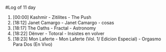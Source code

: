 #Log of 11 day

1. [00:00] Kashmir - Zitilites - The Push
1. [18:12] Janet Camargo - Janet Camargo - cosas
1. [18:17] The Oaths - Fractal - Astronomy
1. [18:22] Dënver - Totoral - Insistes en volver
1. [18:23] Mon Laferte - Mon Laferte (Vol. 1/ Edicion Especial) - Orgasmo Para Dos (En Vivo)
